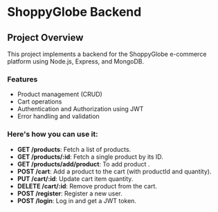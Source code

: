 # ShoppyGlobe Backend

## Project Overview

This project implements a backend for the ShoppyGlobe e-commerce platform using Node.js, Express, and MongoDB.

### Features

- Product management (CRUD)
- Cart operations
- Authentication and Authorization using JWT
- Error handling and validation

### Here's how you can use it:

- **GET /products**: Fetch a list of products.
- **GET /products/:id**: Fetch a single product by its ID.
- **GET /products/add/product**: To add product .
- **POST /cart**: Add a product to the cart (with productId and quantity).
- **PUT /cart/:id**: Update cart item quantity.
- **DELETE /cart/:id**: Remove product from the cart.
- **POST /register**: Register a new user.
- **POST /login**: Log in and get a JWT token.
